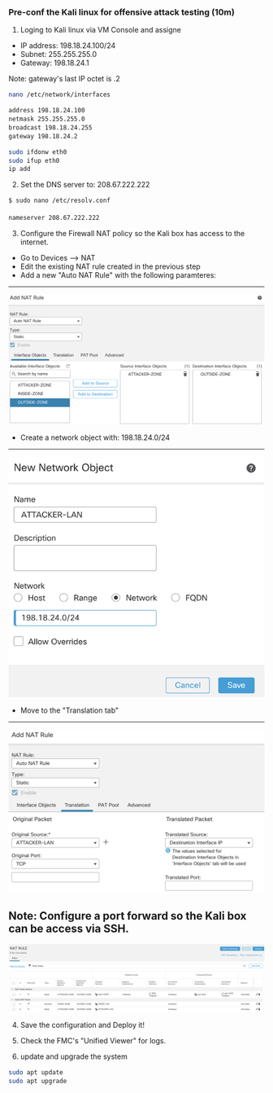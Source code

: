 ### Pre-conf the Kali linux for offensive attack testing (10m)

1. Loging to Kali linux via VM Console and assigne
- IP address: 198.18.24.100/24
- Subnet: 255.255.255.0
- Gateway: 198.18.24.1

Note: gateway's last IP octet is .2

```bash
nano /etc/network/interfaces
```

```bash
address 198.18.24.100
netmask 255.255.255.0
broadcast 198.18.24.255
gateway 198.18.24.2
```

```bash
sudo ifdonw eth0
sudo ifup eth0
ip add
```
2. Set the DNS server to: 208.67.222.222
```bash
$ sudo nano /etc/resolv.conf

nameserver 208.67.222.222
```

3. Configure the Firewall NAT policy so the Kali box has access to the internet. 
- Go to Devices --> NAT 
- Edit the existing NAT rule created in the previous step
- Add a new "Auto NAT Rule" with the following paramteres:
---
![](attachments/1.6-kali_nat1.png)
- Create a network object with: 198.18.24.0/24
---
![](attachments/1.6-kali_nat2.png)
- Move to the "Translation tab"
---
![](attachments/1.6-kali_nat3.png)

Note: Configure a port forward so the Kali box can be access via SSH. 
---
![](attachments/1.6-portforward1.png)

4. Save the configuration and Deploy it!
5. Check the FMC's "Unified Viewer" for logs.

6. update and upgrade the system
```bash
sudo apt update
sudo apt upgrade
```
